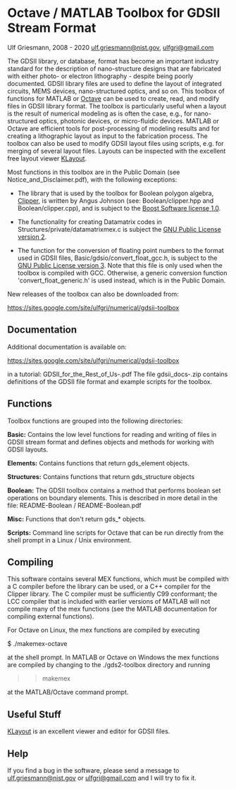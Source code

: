 
Octave / MATLAB Toolbox for GDSII Stream Format
===============================================

Ulf Griesmann, 2008 - 2020
ulf.griesmann@nist.gov, ulfgri@gmail.com

The GDSII library, or database, format has become an important
industry standard for the description of nano-structure designs that
are fabricated with either photo- or electron lithography - despite
being poorly documented. GDSII library files are used to define the
layout of integrated circuits, MEMS devices, nano-structured optics,
and so on. This toolbox of functions for MATLAB or
[Octave](https://octave.org) can be used to create, read, and modify
files in GDSII library format. The toolbox is particularly useful when
a layout is the result of numerical modeling as is often the case,
e.g., for nano-structured optics, photonic devices, or micro-fluidic
devices. MATLAB or Octave are efficient tools for post-processing of
modeling results and for creating a lithographic layout as input to
the fabrication process. The toolbox can also be used to modify GDSII
layout files using scripts, e.g. for merging of several layout
files. Layouts can be inspected with the excellent free layout viewer
[KLayout](https://klayout.de).

Most functions in this toolbox are in the Public Domain (see
Notice_and_Disclaimer.pdf), with the following exceptions:

- The library that is used by the toolbox for Boolean polygon algebra,
  [Clipper](https://sourceforge.net/projects/polyclipping/), is written by
  Angus Johnson (see:  Boolean/clipper.hpp and Boolean/clipper.cpp), and is subject
  to the [Boost Software license 1.0](http://www.boost.org/LICENSE_1_0.txt).

- The functionality for creating Datamatrix codes in Structures/private/datamatrixmex.c
  is subject the [GNU Public License version 2](http://www.gnu.org/licenses/gpl-2.0.html).

- The function for the conversion of floating point numbers to the format
  used in GDSII files, Basic/gdsio/convert_float_gcc.h, is subject to the [GNU Public
  License version 3](http://www.gnu.org/copyleft/gpl.html). Note that this file is
  only used when the toolbox is compiled with GCC. Otherwise, a generic conversion
  function 'convert_float_generic.h' is used instead, which is in the Public Domain.


New releases of the toolbox can also be downloaded from:

https://sites.google.com/site/ulfgri/numerical/gdsii-toolbox


Documentation
-------------
Additional documentation is available on:

https://sites.google.com/site/ulfgri/numerical/gdsii-toolbox

in a tutorial: GDSII_for_the_Rest_of_Us-<date>.pdf
The file gdsii_docs-<nn>.zip contains definitions of the GDSII file
format and example scripts for the toolbox. 


Functions
---------
Toolbox functions are grouped into the following directories:

**Basic:**
    Contains the low level functions for reading and writing
    of files in GDSII stream format and defines objects and
    methods for working with GDSII layouts.

**Elements:**
    Contains functions that return gds_element objects.

**Structures:**
    Contains functions that return gds_structure objects

**Boolean:**
    The GDSII toolbox contains a method that performs boolean
    set operations on boundary elements. This is described in more
    detail in the file: README-Boolean / README-Boolean.pdf

**Misc:**
    Functions that don't return gds_* objects.
    
**Scripts:**
    Command line scripts for Octave that can be run directly
    from the shell prompt in a Linux / Unix environment.


Compiling
---------
This software contains several MEX functions, which must be compiled
with a C compiler before the library can be used, or a C++ compiler
for the Clipper library. The C compiler must be sufficiently C99
conformant; the LCC compiler that is included with earlier versions of
MATLAB will not compile many of the mex functions (see the MATLAB
documentation for compiling external functions).

For Octave on Linux, the mex functions are compiled by executing 

$ ./makemex-octave

at the shell prompt. In MATLAB or Octave on Windows the mex functions are 
compiled by changing to the ./gds2-toolbox directory and running

>> makemex

at the MATLAB/Octave command prompt. 


Useful Stuff
------------
[KLayout](http://www.klayout.de) is an excellent viewer and editor for GDSII files.


Help
----
If you find a bug in the software, please send a message to 
ulf.griesmann@nist.gov or ulfgri@gmail.com and I will try to fix it.
